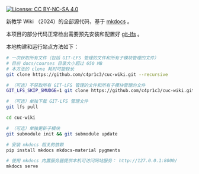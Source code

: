 [![License: CC BY-NC-SA 4.0](https://img.shields.io/badge/License-CC%20BY--NC--SA%204.0-lightgrey.svg)](https://creativecommons.org/licenses/by-nc-sa/4.0/)

新教学 Wiki （2024）的全部源代码，基于 [mkdocs](http://www.mkdocs.org/) 。

本项目的部分代码正常检出需要预先安装和配置好 [git-lfs](https://github.com/git-lfs/git-lfs/wiki/Installation) 。

本地构建和运行站点方法如下：

```bash
# 一次获取所有文件（包括 GIT-LFS 管理的文件和所有子模块管理的文件）
# 目前 docs/courses 目录大小超过 650 MB
# 本方法的 clone 耗时可能较长
git clone https://github.com/c4pr1c3/cuc-wiki.git --recursive

# （可选）不获取所有 GIT-LFS 管理的文件和所有子模块管理的文件
GIT_LFS_SKIP_SMUDGE=1 git clone https://github.com/c4pr1c3/cuc-wiki.git

# （可选）单独下载 GIT-LFS 管理文件
git lfs pull

cd cuc-wiki 

# （可选）单独更新子模块
git submodule init && git submodule update

# 安装 mkdocs 相关的依赖
pip install mkdocs mkdocs-material pygments

# 使用 mkdocs 内置服务器提供本机可访问网站服务： http://127.0.0.1:8000/
mkdocs serve

```

